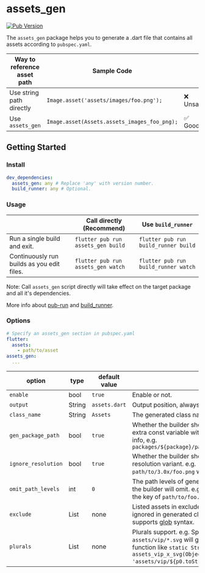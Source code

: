# assets_gen

[![Pub Version](https://img.shields.io/pub/v/assets_gen)](https://pub.dev/packages/assets_gen)

The `assets_gen` package helps you to generate a .dart file that contains all assets according to `pubspec.yaml`.

| Way to reference asset path | Sample Code                                  |          |
| ---------------------------- | -------------------------------------------- | -------- |
| Use string path directly     | `Image.asset('assets/images/foo.png');`      | ❌ Unsafe |
| Use `assets_gen`             | `Image.asset(Assets.assets_images_foo_png);` | ✅ Good   |

## Getting Started

### Install

```yaml
dev_dependencies:
  assets_gen: any # Replace 'any' with version number.
  build_runner: any # Optional.
```

### Usage

|                                            | Call directly (Recommend)          | Use `build_runner`                   |
| ------------------------------------------ | ---------------------------------- | ------------------------------------ |
| Run a single build and exit.               | `flutter pub run assets_gen build` | `flutter pub run build_runner build` |
| Continuously run builds as you edit files. | `flutter pub run assets_gen watch` | `flutter pub run build_runner watch` |

Note: Call `assets_gen` script directly will take effect on the target package and all it's dependencies.

More info about [pub-run](https://dart.dev/tools/pub/cmd/pub-run) and [build_runner](https://pub.dev/packages/build_runner).

### Options

```yaml
# Specify an assets_gen section in pubspec.yaml
flutter:
  assets:
    - path/to/asset
assets_gen:
  ...
```

| option              | type         | default value   |                                                              |
| ------------------- | ------------ | --------------- | ------------------------------------------------------------ |
| `enable` | bool | `true` | Enable or not. |
| `output`            | String       | `assets.dart` | Output position, always under `lib/`.                        |
| `class_name`        | String       | `Assets`        | The generated class name.                                    |
| `gen_package_path` | bool         | `true`         | Whether the builder should generate extra const variable with package info, e.g. `packages/${package}/path/to/foo.png` |
| `ignore_resolution` | bool         | `true`          | Whether the builder should ignore resolution variant. e.g. `path/to/3.0x/foo.png` will be ignored. |
| `omit_path_levels` | int | `0` | The path levels of generated key that the builder will omit. e.g. if levels is 2, the key of `path/to/foo.png` is `foo_png`. |
| `exclude`           | List<String> | none            | Listed assets in exclude will be ignored in generated class. It supports [glob](https://github.com/dart-lang/glob) syntax. |
| `plurals` | List<String> | none | Plurals support. e.g.  Specify a plural `- assets/vip/*.svg` will generate a function like `static String assets_vip_x_svg(Object p0) => 'assets/vip/${p0.toString()}.svg';`. |

